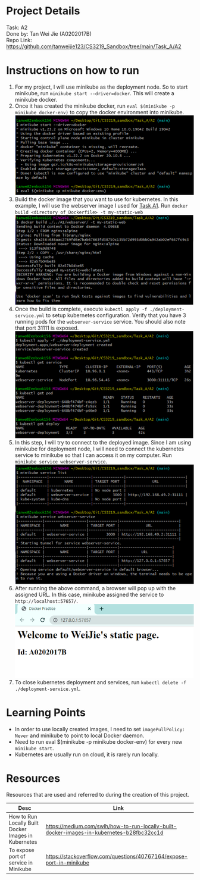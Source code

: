 # Project Details
Task: A2  
Done by: Tan Wei Jie (A0202017B)  
Repo Link: https://github.com/tanweijie123/CS3219_Sandbox/tree/main/Task_A/A2

# Instructions on how to run
1. For my project, I will use minikube as the deployment node. So to start minikube, run `minikube start --driver=docker`. This will create a minikube docker.  
1. Once it has created the minikube docker, run `eval $(minikube -p minikube docker-env)` to copy the docker environment into minikube.  
![minikube_start](docs/minikube_start.png)  
1. Build the docker image that you want to use for kubernetes. In this example, I will use the webserver image I used for [Task A1](https://github.com/tanweijie123/CS3219_Sandbox/tree/main/Task_A/A1/webserver). Run `docker build <directory_of_Dockerfile> -t my-static-web`  
![docker_build](docs/docker_build.png)  
1. Once the build is complete, execute `kubectl apply -f ./deployment-service.yml` to setup kubernetes configuration. Verify that you have 3 running pods for the `webserver-service` service. You should also note that port 31111 is exposed.  
![kubectl](docs/kubectl.png)  
1. In this step, I will try to connect to the deployed image. Since I am using minikube for deployment node, I will need to connect the kubernetes service to minikube so that I can access it on my computer. Run `minikube service webserver-service`.  
![minikube_service](docs/minikube_service.png)  
1. After running the above command, a browser will pop up with the assigned URL. In this case, minikube assigned the service to `http://localhost:57657/`.  
![localhost_access](docs/localhost_access.png)  
1. To close kubernetes deployment and services, run `kubectl delete -f ./deployment-service.yml`.  

# Learning Points
- In order to use locally created images, I need to set `imagePullPolicy: Never` and minikube to point to local Docker daemon. 
- Need to run eval $(minikube -p minikube docker-env) for every new `minikube start`. 
- Kubernetes are usually run on cloud, it is rarely run locally. 

# Resources 
Resources that are used and referred to during the creation of this project. 

|Desc|Link|
|---|---|
|How to Run Locally Built Docker Images in Kubernetes|https://medium.com/swlh/how-to-run-locally-built-docker-images-in-kubernetes-b28fbc32cc1d|
|To expose port of service in Minikube|https://stackoverflow.com/questions/40767164/expose-port-in-minikube| 